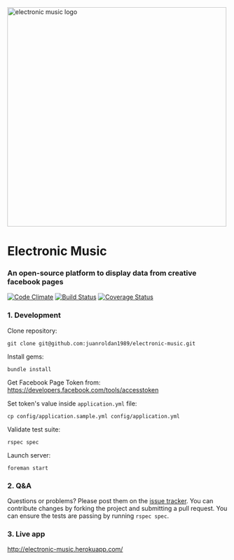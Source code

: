 <div align="left">
  <a href="https://github.com/juanroldan1989/electronic-music"><img width="500" src="https://github.com/juanroldan1989/electronic-music/raw/master/public/images/background_logo.jpg" alt="electronic music logo" /></a>
</div>

# Electronic Music

### An open-source platform to display data from creative facebook pages

[![Code Climate](https://codeclimate.com/github/juanroldan1989/electronic-music/badges/gpa.svg)](https://codeclimate.com/github/juanroldan1989/electronic-music)
[![Build Status](https://travis-ci.org/juanroldan1989/electronic-music.svg?branch=master)](https://travis-ci.org/juanroldan1989/electronic-music)
[![Coverage Status](https://coveralls.io/repos/github/juanroldan1989/electronic-music/badge.svg?branch=master)](https://coveralls.io/github/juanroldan1989/electronic-music?branch=master)

### 1. Development

Clone repository:

```
git clone git@github.com:juanroldan1989/electronic-music.git
```

Install gems:

```
bundle install
```

Get Facebook Page Token from: https://developers.facebook.com/tools/accesstoken

Set token's value inside `application.yml` file:

```
cp config/application.sample.yml config/application.yml
```

Validate test suite:

```
rspec spec
```

Launch server:

```
foreman start
```

### 2. Q&A

Questions or problems? Please post them on the [issue tracker](https://github.com/juanroldan1989/my-budget-app/issues). You can contribute changes by forking the project and submitting a pull request. You can ensure the tests are passing by running `rspec spec`.


### 3. Live app

http://electronic-music.herokuapp.com/
